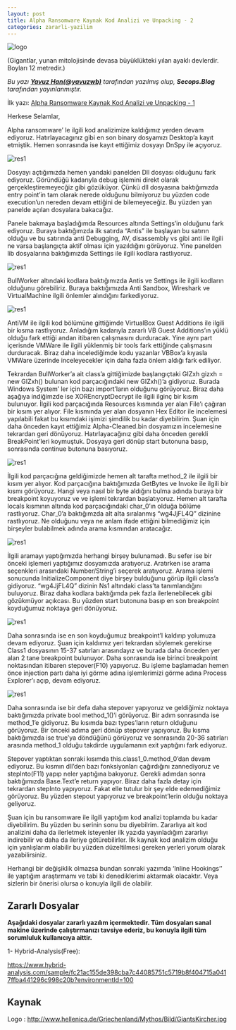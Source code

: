 ```yaml
---
layout: post
title: Alpha Ransomware Kaynak Kod Analizi ve Unpacking - 2
categories: zararli-yazilim
---
```


![logo](/../post_images/alpha2/gigant.jpg)

(Gigantlar, yunan mitolojisinde devasa büyüklükteki yılan ayaklı devlerdir. Boyları 12 metredir.)

*Bu yazı **[Yavuz Han(@yavuzwb)](https://twitter.com/yavuzwb)** tarafından yazılmış olup, **Secops.Blog** tarafından yayınlanmıştır.*

İlk yazı: [Alpha Ransomware Kaynak Kod Analizi ve Unpacking - 1](http://secops.blog/zararli-yazilim/2017/10/16/alpha-ransomware-kaynak-kod-analizi-ve-unpacking.html) 


Herkese Selamlar,

Alpha ransomware’ le ilgili kod analizimize kaldığımız yerden devam ediyoruz. Hatırlayacagınız gibi en son binary dosyamızı Desktop’a kayıt etmiştik. Hemen sonrasında ise kayıt ettiğimiz dosyayı DnSpy ile açıyoruz.

![res1](/../post_images/alpha2/resim1.png)

 Dosyayı açtığımızda hemen yandaki panelden Dll dosyası olduğunu fark ediyoruz. Göründüğü kadarıyla debug işlemini direkt olarak gerçekleştiremeyecğiz gibi gözüküyor. Çünkü dll dosyasına baktığımızda entry point’in tam olarak nerede olduğunu bilmiyoruz bu yüzden code execution’un nereden devam ettiğini de bilemeyeceğiz. Bu yüzden yan panelde açılan dosyalara bakacağız.

Panele bakmaya başladığımda Resources altında Settings’in olduğunu fark ediyoruz. Buraya baktığımzda ilk satırda “Antis” ile başlayan bu satırın olduğu ve bu satırında anti Debugging, AV, disassembly vs gibi anti ile ilgili ne varsa başlangıçta aktif olması için yazıldığını görüyoruz. Yine panelden lib dosyalarına baktığımızda Settings ile ilgili kodlara rastlıyoruz.

![res1](/../post_images/alpha2/resim2.png)

BullWorker altındaki kodlara baktığımızda Antis ve Settings ile ilgili kodların olduğunu görebiliriz. Buraya baktığımızda Anti Sandbox, Wireshark ve VirtualMachine ilgili önlemler alındığını farkediyoruz. 

![res1](/../post_images/alpha2/resim3.png)

AntiVM ile ilgili kod bölümüne gittiğimde VirtualBox Guest Additions ile ilgili bir kısma rastlıyoruz. Anladığım kadarıyla zararlı  VB Guest Additions’ın yüklü olduğu fark ettiği andan itibaren çalışmasını durduracak. Yine aynı part içerisnde VMWare ile ilgili yüklenmiş bir tools fark ettiğinde çalışmasını durduracak. Biraz daha incelediğimde kodu yazanlar VBBox’a kıyasla VMWare üzerinde inceleyecekler için daha fazla  önlem aldığı fark ediliyor.

Tekrardan BullWorker’a ait class’a gittiğimizde başlangıçtaki GIZxh gizxh = new GIZxh() bulunan kod parçacığındaki new GIZxh()’a gidiyoruz. Burada Windows System’ ler için bazı import’ların olduğunu görüyoruz. Biraz daha aşağıya indiğimzde ise XOREncryptDecrypt ile ilgili ilginç bir kısım bulunuyor. İlgili kod parçacığında Resources kısmında yer alan File’ı çağıran bir kısım yer alıyor. File kısmında yer alan dosyanın Hex Editor ile incelemesi yapılabili fakat bu kısımdaki işimizi şimdilik bu kadar diyebilirim. Şuan için daha önceden kayıt ettiğimiz Alpha-Cleaned.bin dosyamızın incelemesine tekrardan geri dönüyoruz. Hatırlayacağınız gibi daha önceden gerekli BreakPoint’leri koymuştuk. Dosyaya geri dönüp start butonuna basıp, sonrasında continue butonuna basıyoruz.

![res1](/../post_images/alpha2/resim4.png)


İlgili kod parçacığına geldiğimizde hemen alt tarafta method_2 ile ilgili bir kısım yer alıyor. Kod parçacığına baktığımızda GetBytes ve Invoke ile ilgili bir kısmı görüyoruz. Hangi veya nasıl bir byte aldığını bulma adında buraya bir breakpoint koyuyoruz ve ve işlemi tekrardan başlatıyoruz. Hemen alt tarafta locals kısmının altında kod parçacığındaki char_0’ın olduğa bölüme rastlıyoruz. Char_0’a baktığımzda alt alta sıralanmış “wg4JjFL4Q” dizinine rastlıyoruz. Ne olduğunu veya ne anlam ifade ettiğini bilmediğimiz için birşeyler bulabilmek adında arama kısmından aratacağız.

![res1](/../post_images/alpha2/resim5.png)


İlgili aramayı yaptığımızda herhangi birşey bulunamadı. Bu sefer ise bir önceki işlemeri yaptığımız dosyamızda aratıyoruz. Aratırken ise arama seçenkleri arasındaki Number/String’i seçerek aratıyoruz. Arama işlemi sonucunda InitializeComponent diye birşey bulduğunu görüp ilgili class’a gidiyoruz. “wg4JjFL4Q” dizinin Ns1 altındaki class’ta tanımlandığını buluyoruz. Biraz daha kodlara baktığımda pek fazla ilerlenebilecek gibi gözükmüyor açıkcası. Bu yüzden start butonuna basıp en son breakpoint koyduğumuz noktaya geri dönüyoruz.


![res1](/../post_images/alpha2/resim6.png)

Daha sonrasında ise en son koyduğumuz breakpoint’I kaldırıp yolumuza devam ediyoruz. Şuan için kaldıımız yeri tekrardan söylemek gerekirse Class1 dosyasının 15-37 satırları arasındayız ve burada daha önceden yer alan 2 tane breakpoint bulunuyor. Daha sonrasında ise birinci breakpoint noktasından itibaren stepover(F10) yapıyoruz. Bu işleme başlamadan hemen önce injection partı daha iyi görme adına işlemlerimizi görme adına Process Explorer’ı açıp, devam ediyoruz. 

![res1](/../post_images/alpha2/resim7.png)

Daha sonrasında ise bir defa daha stepover yapıyoruz ve geldiğimiz noktaya baktığımızda private bool method_1()’i görüyoruz. Bir adım sonrasında ise method_1’e gidiyoruz. Bu kısımda bazı types’ların return olduğunu görüyoruz. Bir önceki adıma geri dönüp stepover yapıyoruz. Bu kısma baktığımızda ise true’ya döndüğünü görüyoruz ve sonrasında 20-36 satırları arasında method_1 olduğu takdirde uygulamanın exit yaptığını fark ediyoruz. 

Stepover yaptıktan sonraki kısımda this.class1_0.method_0’dan devam ediyoruz. Bu kısmın dll’den bazı fonksiyonları çağırdığını zannediyoruz ve stepInto(F11) yapıp neler yaptığına bakıyoruz. Gerekli adımdan sonra baktığımızda Base.Text’e return yapıyor. Biraz daha fazla detay için tekrardan stepInto yapıyoruz. Fakat elle tutulur bir şey elde edemediğimiz görüyoruz. Bu yüzden stepout yapıyoruz ve breakpoint’lerin olduğu noktaya geliyoruz. 

Şuan için bu ransomware ile ilgili yaptığım kod analizi toplamda bu kadar diyebilirim. Bu yüzden bu serinin sonu bu diyebilrim. Zararlıya ait kod analizini daha da ilerletmek isteyenler ilk yazıda yayınladığım zararlıyı indirebilir ve daha da ileriye götürebilirler. İlk kaynak kod analizim olduğu için yanlışlarım olabilir bu yüzden düzeltilmesi gereken yerleri yorum olarak yazabilirsiniz.

Herhangi bir değişiklik olmazsa bundan sonraki yazımda ‘Inline Hookings’’ ile yaptığım araştırmamı ve tabi ki denediklerimi aktarmak olacaktır. Veya sizlerin bir önerisi olursa o konuyla ilgili de olabilir.


## Zararlı Dosyalar

**Aşağıdaki dosyalar zararlı yazılım içermektedir. Tüm dosyaları sanal makine üzerinde çalıştırmanızı tavsiye ederiz, bu konuyla ilgili tüm sorumluluk kullanıcıya aittir.**


1- Hybrid-Analysis(Free):

https://www.hybrid-analysis.com/sample/fc21ac155de398cba7c44085751c5719b8f404715a0417ffba441296c998c20b?environmentId=100

## Kaynak

Logo : http://www.hellenica.de/Griechenland/Mythos/Bild/GiantsKircher.jpg


